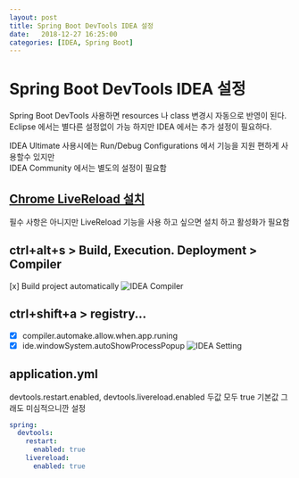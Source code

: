 ```yaml
---
layout: post
title: Spring Boot DevTools IDEA 설정
date:   2018-12-27 16:25:00
categories: [IDEA, Spring Boot]
---
```


# Spring Boot DevTools IDEA 설정

Spring Boot DevTools 사용하면 resources 나 class 변경시 자동으로 반영이 된다.  
Eclipse 에서는 별다른 설정없이 가능 하지만 IDEA 에서는 추가 설정이 필요하다.  

IDEA Ultimate 사용시에는 Run/Debug Configurations 에서 기능을 지원 편하게 사용할수 있지만  
IDEA Community 에서는 별도의 설정이 필요함  

## [Chrome LiveReload 설치](https://chrome.google.com/webstore/detail/livereload/jnihajbhpnppcggbcgedagnkighmdlei)  

필수 사항은 아니지만 LiveReload 기능을 사용 하고 싶으면 설치 하고 활성화가 필요함

## ctrl+alt+s > Build, Execution. Deployment > Compiler 

[x] Build project automatically
![IDEA Compiler](https://user-images.githubusercontent.com/8334910/53310652-15787380-38f1-11e9-9501-20314afcca6b.png)

## ctrl+shift+a > registry... 

- [x] compiler.automake.allow.when.app.runing
- [x] ide.windowSystem.autoShowProcessPopup
![IDEA Setting](https://user-images.githubusercontent.com/8334910/53310650-15787380-38f1-11e9-878b-625f7f92ee76.png)

## application.yml

devtools.restart.enabled, devtools.livereload.enabled 두값 모두 true 기본값 그래도 미심적으니깐 설정
```yml
spring:
  devtools:
    restart:
      enabled: true
    livereload:
      enabled: true
```
